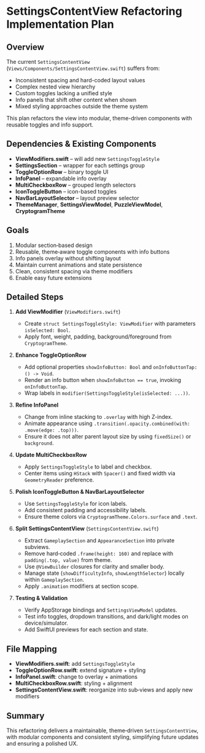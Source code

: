 # SettingsContentView Refactoring Implementation Plan

## Overview
The current `SettingsContentView` (`Views/Components/SettingsContentView.swift`) suffers from:
- Inconsistent spacing and hard-coded layout values
- Complex nested view hierarchy
- Custom toggles lacking a unified style
- Info panels that shift other content when shown
- Mixed styling approaches outside the theme system

This plan refactors the view into modular, theme-driven components with reusable toggles and info support.

## Dependencies & Existing Components
- **ViewModifiers.swift** – will add new `SettingsToggleStyle`
- **SettingsSection** – wrapper for each settings group
- **ToggleOptionRow** – binary toggle UI
- **InfoPanel** – expandable info overlay
- **MultiCheckboxRow** – grouped length selectors
- **IconToggleButton** – icon-based toggles
- **NavBarLayoutSelector** – layout preview selector
- **ThemeManager**, **SettingsViewModel**, **PuzzleViewModel**, **CryptogramTheme**

## Goals
1. Modular section‑based design
2. Reusable, theme‑aware toggle components with info buttons
3. Info panels overlay without shifting layout
4. Maintain current animations and state persistence
5. Clean, consistent spacing via theme modifiers
6. Enable easy future extensions

## Detailed Steps

1. **Add ViewModifier** (`ViewModifiers.swift`)
   - Create `struct SettingsToggleStyle: ViewModifier` with parameters `isSelected: Bool`.
   - Apply font, weight, padding, background/foreground from `CryptogramTheme`.

2. **Enhance ToggleOptionRow**
   - Add optional properties `showInfoButton: Bool` and `onInfoButtonTap: () -> Void`.
   - Render an info button when `showInfoButton == true`, invoking `onInfoButtonTap`.
   - Wrap labels in `modifier(SettingsToggleStyle(isSelected: ...))`.

3. **Refine InfoPanel**
   - Change from inline stacking to `.overlay` with high Z-index.
   - Animate appearance using `.transition(.opacity.combined(with: .move(edge: .top)))`.
   - Ensure it does not alter parent layout size by using `fixedSize()` or `background`.

4. **Update MultiCheckboxRow**
   - Apply `SettingsToggleStyle` to label and checkbox.
   - Center items using `HStack` with `Spacer()` and fixed width via `GeometryReader` preference.

5. **Polish IconToggleButton & NavBarLayoutSelector**
   - Use `SettingsToggleStyle` for icon labels.
   - Add consistent padding and accessibility labels.
   - Ensure theme colors via `CryptogramTheme.Colors.surface` and `.text`.

6. **Split SettingsContentView** (`SettingsContentView.swift`)
   - Extract `GameplaySection` and `AppearanceSection` into private subviews.
   - Remove hard‑coded `.frame(height: 160)` and replace with `padding(.top, value)` from theme.
   - Use `@ViewBuilder` closures for clarity and smaller body.
   - Manage state (`showDifficultyInfo`, `showLengthSelector`) locally within `GameplaySection`.
   - Apply `.animation` modifiers at section scope.

7. **Testing & Validation**
   - Verify AppStorage bindings and `SettingsViewModel` updates.
   - Test info toggles, dropdown transitions, and dark/light modes on device/simulator.
   - Add SwiftUI previews for each section and state.

## File Mapping
- **ViewModifiers.swift**: add `SettingsToggleStyle`
- **ToggleOptionRow.swift**: extend signature + styling
- **InfoPanel.swift**: change to overlay + animations
- **MultiCheckboxRow.swift**: styling + alignment
- **SettingsContentView.swift**: reorganize into sub‑views and apply new modifiers

## Summary
This refactoring delivers a maintainable, theme‑driven `SettingsContentView`, with modular components and consistent styling, simplifying future updates and ensuring a polished UX.
